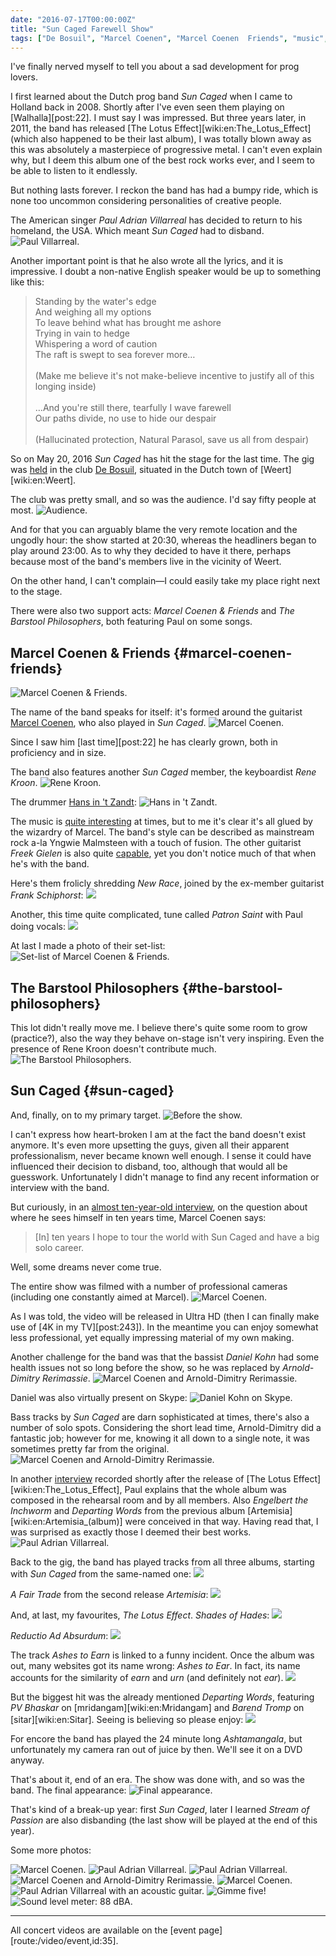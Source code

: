 ```yaml
---
date: "2016-07-17T00:00:00Z"
title: "Sun Caged Farewell Show"
tags: ["De Bosuil", "Marcel Coenen", "Marcel Coenen  Friends", "music", "Paul Villarreal", "progressive metal", "Sun Caged", "The Barstool Philosophers", "Weert"]
---
```


I've finally nerved myself to tell you about a sad development for prog lovers.

I first learned about the Dutch prog band *Sun Caged* when I came to Holland back in 2008. Shortly after I've even seen them playing on [Walhalla][post:22]. I must say I was impressed. But three years later, in 2011, the band has released [The Lotus Effect][wiki:en:The_Lotus_Effect] (which also happened to be their last album), I was totally blown away as this was absolutely a masterpiece of progressive metal. I can't even explain why, but I deem this album one of the best rock works ever, and I seem to be able to listen to it endlessly.

<!--more-->

But nothing lasts forever. I reckon the band has had a bumpy ride, which is none too uncommon considering personalities of creative people.

The American singer *Paul Adrian Villarreal* has decided to return to his homeland, the USA. Which meant *Sun Caged* had to disband.
![](img:4.bp.blogspot.com/-L3-s4NiT2L4/V1RAFo8gHeI/AAAAAAAAmVw/ufBrvACf9NYhNpMgM9x7M2HwMILFivwJQCKgB/s1600/dsc02329.picasaweb.jpg:a "Paul Villarreal.")

Another important point is that he also wrote all the lyrics, and it is impressive. I doubt a non-native English speaker would be up to something like this:

> Standing by the water's edge<br>
> And weighing all my options<br>
> To leave behind what has brought me ashore<br>
> Trying in vain to hedge<br>
> Whispering a word of caution<br>
> The raft is swept to sea forever more…<br>
> <br>
> (Make me believe it's not make-believe incentive to justify all of this longing inside)<br>
> <br>
> …And you're still there, tearfully I wave farewell<br>
> Our paths divide, no use to hide our despair<br>
> <br>
> (Hallucinated protection, Natural Parasol, save us all from despair)<br>

So on May 20, 2016 *Sun Caged* has hit the stage for the last time. The gig was [held](http://www.debosuil.nl/Definition/Details/586965/588540/9197_sun-caged-farewell-show.aspx) in the club [De Bosuil](http://www.debosuil.nl/), situated in the Dutch town of [Weert][wiki:en:Weert].

The club was pretty small, and so was the audience. I'd say fifty people at most.
![](img:4.bp.blogspot.com/-Zvv31vD_yDg/V1RAFizgr4I/AAAAAAAAmVw/EySxsG8VjAIia2_unOTSJPVkZMG4cST4QCKgB/s1600/dsc02330.picasaweb.jpg:a "Audience.")

And for that you can arguably blame the very remote location and the ungodly hour: the show started at 20:30, whereas the headliners began to play around 23:00. As to why they decided to have it there, perhaps because most of the band's members live in the vicinity of Weert.

On the other hand, I can't complain—I could easily take my place right next to the stage.

There were also two support acts: *Marcel Coenen & Friends* and *The Barstool Philosophers*, both featuring Paul on some songs.

## Marcel Coenen & Friends {#marcel-coenen-friends}

![](img:1.bp.blogspot.com/-bzFGicJUVWY/V1RAFnfGiwI/AAAAAAAAmVw/93NQnzXTcBAPJAEYamq6JdFBdEBNKjZlwCKgB/s1600/dsc02299.picasaweb.jpg:a "Marcel Coenen & Friends.")

The name of the band speaks for itself: it's formed around the guitarist [Marcel Coenen](http://marcelcoenen.com/), who also played in *Sun Caged*.
![](img:3.bp.blogspot.com/-8nlyrAvXaFE/V1RAFswobOI/AAAAAAAAmVw/nt2ovnT3NZgmky2VC042fx6RzZn9KYZwACKgB/s1600/dsc02304.picasaweb.jpg:a "Marcel Coenen.")

Since I saw him [last time][post:22] he has clearly grown, both in proficiency and in size.

The band also features another *Sun Caged* member, the keyboardist *Rene Kroon*.
![](img:4.bp.blogspot.com/-6j8YU5zoBRg/V1RAFvhm7AI/AAAAAAAAmVw/6k3LTHLpIUkA8jhry8VB3aDGq4s4WprmACKgB/s1600/dsc02317.picasaweb.jpg:a "Rene Kroon.")

The drummer [Hans in 't Zandt](http://www.hansintzandt.nl/):
![](img:4.bp.blogspot.com/-IU8bk_ThHOM/V1RAFgy9dOI/AAAAAAAAmVw/J2NQI-yo4qA0iRvoYx5CxU7Bo9t4kejAwCKgB/s1600/dsc02310.picasaweb.jpg:a "Hans in 't Zandt.")

The music is [quite interesting](https://www.youtube.com/watch?v=liZWxAxXN0k) at times, but to me it's clear it's all glued by the wizardry of Marcel. The band's style can be described as mainstream rock a-la Yngwie Malmsteen with a touch of fusion. The other guitarist *Freek Gielen* is also quite [capable](https://www.youtube.com/watch?v=04CaVtrPDmo), yet you don't notice much of that when he's with the band.

Here's them frolicly shredding *New Race*, joined by the ex-member guitarist *Frank Schiphorst*:
![](youtube:4BCEgxzFmzg)

Another, this time quite complicated, tune called *Patron Saint* with Paul doing vocals:
![](youtube:ijzlCffkp6I)

At last I made a photo of their set-list:
![](img:2.bp.blogspot.com/-he3NQj1r7Ks/V1RAFhBhOqI/AAAAAAAAmVw/HHYtOrEv1v4Obn4s02CLAaIwwK72XdynwCKgB/s1600/20160520_225519.picasaweb.jpg:a "Set-list of Marcel Coenen & Friends.")

## The Barstool Philosophers {#the-barstool-philosophers}

This lot didn't really move me. I believe there's quite some room to grow (practice?), also the way they behave on-stage isn't very inspiring. Even the presence of Rene Kroon doesn't contribute much.
![](img:1.bp.blogspot.com/-Hd7w7Uk9HUs/V1RAFq88b6I/AAAAAAAAmVw/fb_9C-mDp7soo6z_Ux4TQhapJHCPCh4YACKgB/s1600/dsc02337.picasaweb.jpg:a "The Barstool Philosophers.")

## Sun Caged {#sun-caged}

And, finally, on to my primary target.
![](img:3.bp.blogspot.com/-YFflUBKVjk4/V1RAFis-QaI/AAAAAAAAmVw/VlH4UxRPu6c0MorP2tTtaev4iyGAJnlowCKgB/s1600/20160520_230531.picasaweb.jpg:a "Before the show.")

I can't express how heart-broken I am at the fact the band doesn't exist anymore. It's even more upsetting the guys, given all their apparent professionalism, never became known well enough. I sense it could have influenced their decision to disband, too, although that would all be guesswork. Unfortunately I didn't manage to find any recent information or interview with the band.

But curiously, in an [almost ten-year-old interview](http://www.sevenstring.org/forum/showpost.php?p=473698&postcount=1), on the question about where he sees himself in ten years time, Marcel Coenen says:

> [In] ten years I hope to tour the world with Sun Caged and have a big solo career.

Well, some dreams never come true.

The entire show was filmed with a number of professional cameras (including one constantly aimed at Marcel).
![](img:3.bp.blogspot.com/-MjeOoLTh8Qc/V1RAFu_xV3I/AAAAAAAAmU8/FMaXrjc_8rQGBkA3LAMBEYGyanvt5jlhwCKgB/s1600/dsc02394.picasaweb.jpg:a "Marcel Coenen.")

As I was told, the video will be released in Ultra HD (then I can finally make use of [4K in my TV][post:243]). In the meantime you can enjoy somewhat less professional, yet equally impressing material of my own making.

Another challenge for the band was that the bassist *Daniel Kohn* had some health issues not so long before the show, so he was replaced by *Arnold-Dimitry Rerimassie*.
![](img:1.bp.blogspot.com/-Z3yFciIJIhE/V1RAFrffHVI/AAAAAAAAmVw/VZZ1KQBKXhs8prdcKQmtY-MYHj51uN87gCKgB/s1600/dsc02383.picasaweb.jpg:a "Marcel Coenen and Arnold-Dimitry Rerimassie.")

Daniel was also virtually present on Skype:
![](img:3.bp.blogspot.com/-_49MgiysNIs/V1RAFiZTS2I/AAAAAAAAmVw/Cvzx3rZtlWkdtwoKFrUBZgNpG5QQz_djwCKgB/s1600/dsc02368.picasaweb.jpg:a "Daniel Kohn on Skype.")

Bass tracks by *Sun Caged* are darn sophisticated at times, there's also a number of solo spots. Considering the short lead time, Arnold-Dimitry did a fantastic job; however for me, knowing it all down to a single note, it was sometimes pretty far from the original.
![](img:1.bp.blogspot.com/-KLU20IZcrSg/V1RAFmu78TI/AAAAAAAAmVw/QxOGQUIhMrwHhjV4qSEiowzGGD2JuAVoQCKgB/s1600/dsc02392.picasaweb.jpg:a "Marcel Coenen and Arnold-Dimitry Rerimassie.")

In another [interview](http://ytsejam.com/2011/06/interview-with-paul-adrian-villarreal-marcel-coenen-sun-caged/) recorded shortly after the release of [The Lotus Effect][wiki:en:The_Lotus_Effect], Paul explains that the whole album was composed in the rehearsal room and by all members. Also *Engelbert the Inchworm* and *Departing Words* from the previous album [Artemisia][wiki:en:Artemisia_(album)] were conceived in that way. Having read that, I was surprised as exactly those I deemed their best works.
![](img:1.bp.blogspot.com/-W75YkI0JHYY/V1RAFi8V0LI/AAAAAAAAmVw/hBOGd9NQLyw0e5WCx9vA14entnUKrBmywCKgB/s1600/dsc02360.picasaweb.jpg:a "Paul Adrian Villarreal.")

Back to the gig, the band has played tracks from all three albums, starting with *Sun Caged* from the same-named one:
![](youtube:C9P1ejVlaIQ)

*A Fair Trade* from the second release *Artemisia*:
![](youtube:h9CrxmSEhyw)

And, at last, my favourites, *The Lotus Effect*. *Shades of Hades*:
![](youtube:ztPR67BBePk)

*Reductio Ad Absurdum*:
![](youtube:HSjpdIu04P4)

The track *Ashes to Earn* is linked to a funny incident. Once the album was out, many websites got its name wrong: *Ashes to Ear*. In fact, its name accounts for the similarity of *earn* and *urn* (and definitely not *ear*).
![](youtube:IUEwz8j6vOY)

But the biggest hit was the already mentioned *Departing Words*, featuring *PV Bhaskar* on [mridangam][wiki:en:Mridangam] and *Barend Tromp* on [sitar][wiki:en:Sitar]. Seeing is believing so please enjoy:
![](youtube:0LM_u3quaZs)

For encore the band has played the 24 minute long *Ashtamangala*, but unfortunately my camera ran out of juice by then. We'll see it on a DVD anyway.

That's about it, end of an era. The show was done with, and so was the band. The final appearance:
![](img:2.bp.blogspot.com/-GUTz-jqDsaY/V1RAFoao31I/AAAAAAAAmU8/QTHzwwjnqqAysQOhudfV7pNTtPDZjeNDACKgB/s1600/dsc02422.picasaweb.jpg:a "Final appearance.")

That's kind of a break-up year: first *Sun Caged*, later I learned *Stream of Passion* are also disbanding (the last show will be played at the end of this year).

Some more photos:

![](img:4.bp.blogspot.com/-2RNnoC-2ss4/V1RAFp9CosI/AAAAAAAAmVw/n8RjFT6dqw4MvGeAVFmtXkitoBZZMBGdACKgB/s1600/dsc02361.picasaweb.jpg:a "Marcel Coenen.")
![](img:3.bp.blogspot.com/-b9gXK1SHYBo/V1RAFnBL6NI/AAAAAAAAmVw/N7UBVjxHtCcg9CWNDSYakKTxFGumq34UgCKgB/s1600/dsc02363.picasaweb.jpg:a "Paul Adrian Villarreal.")
![](img:2.bp.blogspot.com/-MFZ1whTljgw/V1RAFnEhSrI/AAAAAAAAmVw/YzCDqF1LHtQkpiQwOODPBZJ5OUNGoHH5QCKgB/s1600/dsc02371.picasaweb.jpg:a "Paul Adrian Villarreal.")
![](img:3.bp.blogspot.com/-9tz8tOdk4hc/V1RAFj2cQXI/AAAAAAAAmVw/5Q-l2HBQXvc81DB_omaxH8sCemTeB3guQCKgB/s1600/dsc02376.picasaweb.jpg:a "Marcel Coenen and Arnold-Dimitry Rerimassie.")
![](img:2.bp.blogspot.com/-s7tWpirvQRU/V1RAFguajOI/AAAAAAAAmVw/suA_mmTD3EYwhEhb_-enJ2PjB4YdwrSZwCKgB/s1600/dsc02354.picasaweb.jpg:a "Marcel Coenen.")
![](img:4.bp.blogspot.com/-SjcWZLLtpd8/V1RAFn7J5gI/AAAAAAAAmU8/qBvwOMmqalkn0KNFhe_f2CUwHbnzglrrgCKgB/s1600/dsc02402.picasaweb.jpg:a "Paul Adrian Villarreal with an acoustic guitar.")
![](img:2.bp.blogspot.com/-k3aeQxSjVcM/V1RAFqxaDhI/AAAAAAAAmU8/kVh4gVr0D58S7fKLuJYoyPdpTj4XB85lACKgB/s1600/dsc02411.picasaweb.jpg:a "Gimme five!")
![](img:3.bp.blogspot.com/-RUfeoAPcIvI/V1RAFnTxSSI/AAAAAAAAmVw/345BoOeab30CAkQOGKOfbUXBTjasqQ4QACKgB/s1600/dsc02334.picasaweb.jpg:a "Sound level meter: 88 dBA.")

---

All concert videos are available on the [event page][route:/video/event,id:35].
